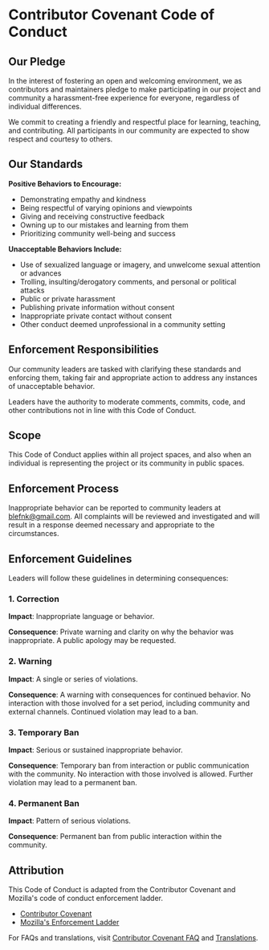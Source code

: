 # Contributor Covenant Code of Conduct

## Our Pledge

In the interest of fostering an open and welcoming environment, we as contributors and maintainers pledge to make participating in our project and community a harassment-free experience for everyone, regardless of individual differences.

We commit to creating a friendly and respectful place for learning, teaching, and contributing. All participants in our community are expected to show respect and courtesy to others.

## Our Standards

**Positive Behaviors to Encourage:**

- Demonstrating empathy and kindness
- Being respectful of varying opinions and viewpoints
- Giving and receiving constructive feedback
- Owning up to our mistakes and learning from them
- Prioritizing community well-being and success

**Unacceptable Behaviors Include:**

- Use of sexualized language or imagery, and unwelcome sexual attention or advances
- Trolling, insulting/derogatory comments, and personal or political attacks
- Public or private harassment
- Publishing private information without consent
- Inappropriate private contact without consent
- Other conduct deemed unprofessional in a community setting

## Enforcement Responsibilities

Our community leaders are tasked with clarifying these standards and enforcing them, taking fair and appropriate action to address any instances of unacceptable behavior.

Leaders have the authority to moderate comments, commits, code, and other contributions not in line with this Code of Conduct.

## Scope

This Code of Conduct applies within all project spaces, and also when an individual is representing the project or its community in public spaces.

## Enforcement Process

Inappropriate behavior can be reported to community leaders at [blefnk@gmail.com](mailto:blefnk@gmail.com). All complaints will be reviewed and investigated and will result in a response deemed necessary and appropriate to the circumstances.

## Enforcement Guidelines

Leaders will follow these guidelines in determining consequences:

### 1. Correction

**Impact**: Inappropriate language or behavior.

**Consequence**: Private warning and clarity on why the behavior was inappropriate. A public apology may be requested.

### 2. Warning

**Impact**: A single or series of violations.

**Consequence**: A warning with consequences for continued behavior. No interaction with those involved for a set period, including community and external channels. Continued violation may lead to a ban.

### 3. Temporary Ban

**Impact**: Serious or sustained inappropriate behavior.

**Consequence**: Temporary ban from interaction or public communication with the community. No interaction with those involved is allowed. Further violation may lead to a permanent ban.

### 4. Permanent Ban

**Impact**: Pattern of serious violations.

**Consequence**: Permanent ban from public interaction within the community.

## Attribution

This Code of Conduct is adapted from the Contributor Covenant and Mozilla's code of conduct enforcement ladder.

- [Contributor Covenant](https://contributor-covenant.org/version/2/0/code_of_conduct.html)
- [Mozilla's Enforcement Ladder](https://github.com/mozilla/diversity)

For FAQs and translations, visit [Contributor Covenant FAQ](https://contributor-covenant.org/faq) and [Translations](https://contributor-covenant.org/translations).
